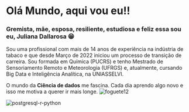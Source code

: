 # Olá Mundo, aqui vou eu!!

### Gremista, mãe, esposa, resiliente, estudiosa e feliz essa sou eu, Juliana Dallarosa 😁

   Sou uma profissional com mais de 14 anos de experiência na indústria de tabaco e que desde Março de 2022 iniciou um processo de transição de carreira.
   Sou formada em Química (PUCRS) e tenho Mestrado de Sensoriamento Remoto e Meteorologia (UFRGS) e, atualmente, cursando Big Data e Inteligência Analítica, na UNIASSELVI.

   O mundo da **Ciência de dados** me fascina. Cada dia aprendo algo novo e isso me motiva a querer ir mais longe.  ![foguete12](https://user-images.githubusercontent.com/127895087/226151266-d645de7e-a3d0-41e4-a9db-c4254a7356a7.png)

  ![postgresql-r-python](https://user-images.githubusercontent.com/127895087/226151276-d6d7d9f0-b940-430b-a1bd-3b2a4882f2ed.png)
 
 
